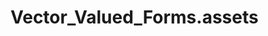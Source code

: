 <!-- generated by markdown-notes-tree -->

# Vector_Valued_Forms.assets

<!-- optional markdown-notes-tree directory description starts here -->

<!-- optional markdown-notes-tree directory description ends here -->


